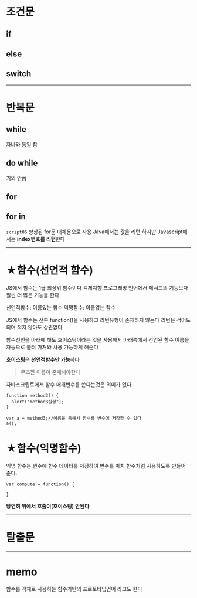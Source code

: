 # 조건문

## if

## else

## switch

---

# 반복문

## while

자바와 동일 함

## do while

거의 안씀

## for

## for in

`script06`
향상된 for문 대체용으로 사용
Java에서는 값을 리턴 하지만
Javascript에서는 **index번호를 리턴**한다

---

# ★함수(선언적 함수)

JS에서 함수는 1급 최상위 함수이다
객체지향 프로그래밍 언어에서 메서드의 기능보다 훨씬 더 많은 기능을 한다

선언적함수: 이름있는 함수
익명함수: 이름없는 함수

JS에서 함수는 전부 function()을 사용하고 리턴유형이 존재하지 않는다
리턴은 적어도 되며 적지 않아도 상관없다

함수선언을 아래에 해도
호이스팅이라는 것을 사용해서 아래쪽에서 선언된 함수 이름을 자동으로 불러 가져와 사용 가능하게 해준다

**호이스팅**은 **선언적함수만 가능**하다

> 무조껀 이름이 존재해야한다

자바스크립트에서 함수 매개변수를 쓴다는것은 의미가 없다

```
function method3() {
  alert("method3실행");
}

var a = method3;//이름을 통해서 함수를 변수에 저장할 수 있다
a();

```

# ★함수(익명함수)

익명 함수는 변수에 함수 데이터를 저장하여 변수를 마치 함수처럼 사용하도록 만들어 준다.

```
var compute = function() {

}
```

**당연히 위에서 호출이(호이스팅) 안된다**

---

# 탈출문

---

# memo

함수를 객체로 사용하는
함수기반의 프로토타입언어 라고도 한다
